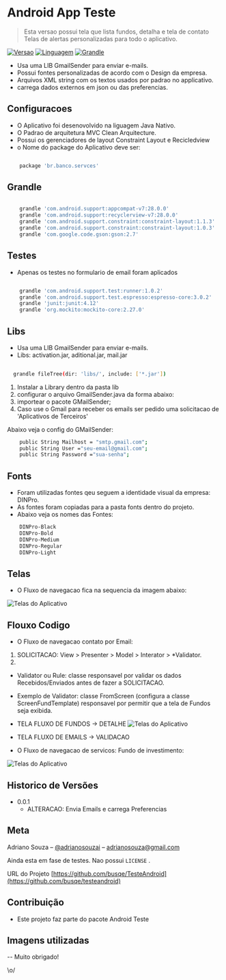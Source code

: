 # Android App Teste 
> Esta versao possui tela que lista fundos, detalha e tela de contato 
> Telas de alertas personalizadas para todo o aplicativo.

[![ Versao][version-image]][version-image]
[![ Linguagem][lang-image]][lang-image]
[![ Grandle][grandle-image]][grandle-image]

- Usa uma LIB  GmailSender para enviar e-mails.
- Possui fontes personalizadas de acordo com o Design da empresa.
- Arquivos XML string com os textos usados por padrao no applicativo.
- carrega dados externos em json ou das preferencias.

## Configuracoes

- O Aplicativo foi desenovolvido na liguagem Java Nativo.
- O Padrao de arquitetura MVC Clean Arquitecture.
- Possui os gerenciadores de layout Constraint Layout e Recicledview 
- o Nome do package do Aplicativo deve ser:

```sh

	package 'br.banco.servces'

```


## Grandle

```sh

	grandle 'com.android.support:appcompat-v7:28.0.0'
	grandle 'com.android.support:recyclerview-v7:28.0.0'
	grandle 'com.android.support.constraint:constraint-layout:1.1.3'
	grandle 'com.android.support.constraint:constraint-layout:1.0.3'
	grandle 'com.google.code.gson:gson:2.7'

```

## Testes
- Apenas os testes no formulario de email foram aplicados

```sh

	grandle 'com.android.support.test:runner:1.0.2'
	grandle 'com.android.support.test.espresso:espresso-core:3.0.2'
	grandle 'junit:junit:4.12'
	grandle 'org.mockito:mockito-core:2.27.0'

```

## Libs
- Usa uma LIB GmailSender para enviar e-mails.
- Libs: activation.jar, aditional.jar, mail.jar
 
```sh
 
  grandle fileTree(dir: 'libs/', include: ['*.jar'])

```

1. Instalar a Library dentro da pasta lib
2. configurar o arquivo GmailSender.java da forma abaixo:
3. importear o pacote  GMailSender;
4. Caso use o Gmail para receber os emails ser pedido uma solicitacao de 'Aplicativos de Terceiros'

Abaixo veja o config do GMailSender:

```sh
    public String Mailhost = "smtp.gmail.com";
    public String User ="seu-email@gmail.com";
    public String Password ="sua-senha"; 

```

## Fonts 
- Foram utilizadas fontes qeu seguem a identidade visual da empresa: DINPro. 
- As fontes foram copiadas para a pasta fonts dentro do projeto.
- Abaixo veja os nomes das Fontes:

```sh
   	DINPro-Black
	DINPro-Bold
	DINPro-Medium
	DINPro-Regular
	DINPro-Light

```


## Telas 
- O Fluxo de navegacao fica na sequencia da imagem abaixo: 

![Telas do Aplicativo](https://raw.githubusercontent.com/busqe/TesteAndroid/master/telas.png)


## Flouxo Codigo 
* O Fluxo de navegacao contato por Email:

1. SOLICITACAO: View > Presenter > Model > Interator > *Validator.  
2.

- Validator ou Rule: classe responsavel por validar os dados Recebidos/Enviados antes de fazer a SOLICITACAO.
- Exemplo de Validator: classe FromScreen (configura a classe ScreenFundTemplate) responsavel por permitir que a tela de Fundos seja exibida.

 - TELA FLUXO DE FUNDOS -> DETALHE
![Telas do Aplicativo](https://github.com/busqe/TesteAndroid/blob/master/images/tela-flow-fund.png)

- TELA FLUXO DE EMAILS -> VALIDACAO
- O Fluxo de navegacao de servicos: Fundo de investimento:

![Telas do Aplicativo](https://github.com/busqe/TesteAndroid/blob/master/images/tela-flow-email.png)


## Historico de Versões

* 0.0.1
    * ALTERACAO: Envia Emails e carrega Preferencias 

## Meta

Adriano Souza – [@adrianosouzai](https://twitter.com/adrianosouzai) – adrianosouza@gmail.com


Ainda esta em fase de testes. Nao possui ``LICENSE`` .

URL do Projeto [https://github.com/busqe/TesteAndroid](https://github.com/busqe/testeandroid)

## Contribuição

- Este projeto faz parte do pacote Android Teste

## Imagens utilizadas
[version-image]: https://github.com/busqe/TesteAndroid/blob/master/images/ico-version.svg
[version-url]: https://github.com/busqe/TesteAndroid/tree/master/images

[lang-image]: https://github.com/busqe/TesteAndroid/blob/master/images/ico-lang.svg
[grandle-image]: https://github.com/busqe/TesteAndroid/blob/master/images/ico-grandle.svg

-- Muito obrigado!

\o/


